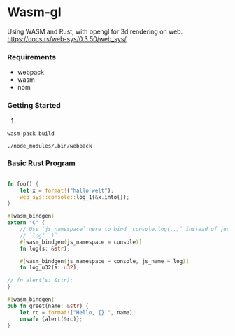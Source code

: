 # Wasm-gl
Using WASM and Rust, with opengl for 3d rendering on web.
https://docs.rs/web-sys/0.3.50/web_sys/

### Requirements
- webpack  
- wasm  
- npm

### Getting Started
1.
```
wasm-pack build

./node_modules/.bin/webpack
```

### Basic Rust Program
``` rust

fn foo() {
    let x = format!("hallo welt");
    web_sys::console::log_1(&x.into());
}

#[wasm_bindgen]
extern "C" {
    // Use `js_namespace` here to bind `console.log(..)` instead of just
    // `log(..)`
    #[wasm_bindgen(js_namespace = console)]
    fn log(s: &str);

    #[wasm_bindgen(js_namespace = console, js_name = log)]
    fn log_u32(a: u32);

// fn alert(s: &str);
}

#[wasm_bindgen]
pub fn greet(name: &str) {
    let rc = format!("Hello, {}!", name);
    unsafe {alert(&rc)};
}
```